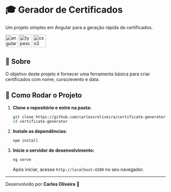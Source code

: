 # 🎓 Gerador de Certificados

Um projeto simples em Angular para a geração rápida de certificados.

<img src="https://cdn.jsdelivr.net/gh/devicons/devicon@latest/icons/angular/angular-original.svg" height="40" alt="angular logo"  /> <img src="https://cdn.jsdelivr.net/gh/devicons/devicon@latest/icons/typescript/typescript-original.svg" height="40" alt="typescript logo"  /> <img src="https://cdn.jsdelivr.net/gh/devicons/devicon@latest/icons/css3/css3-original.svg" height="40" alt="css3 logo"  />

## 📝 Sobre

O objetivo deste projeto é fornecer uma ferramenta básica para criar certificados com nome, curso/evento e data.

## 🚀 Como Rodar o Projeto

1.  **Clone o repositório e entre na pasta:**

    ```bash
    git clone https://github.com/carlossroliveira/certificate-generator.git
    cd certificate-generator
    ```

2.  **Instale as dependências:**

    ```bash
    npm install
    ```

3.  **Inicie o servidor de desenvolvimento:**
    ```bash
    ng serve
    ```
    Após iniciar, acesse `http://localhost:4200` no seu navegador.

---

Desenvolvido por **Carlos Oliveira** 🚀
